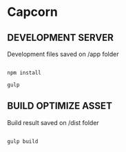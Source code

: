 # Capcorn

## DEVELOPMENT SERVER

Development files saved on /app folder

```

npm install

gulp

```

## BUILD OPTIMIZE ASSET

Build result saved on /dist folder

```

gulp build

```